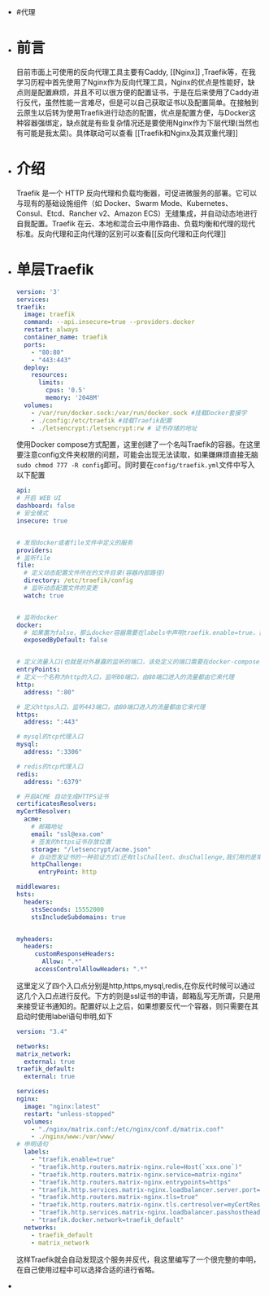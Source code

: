 - #代理
- # 前言
  目前市面上可使用的反向代理工具主要有Caddy, [[Nginx]] ,Traefik等，在我学习历程中首先使用了Nginx作为反向代理工具，Nginx的优点是性能好，缺点则是配置麻烦，并且不可以很方便的配置证书，于是在后来使用了Caddy进行反代，虽然性能一言难尽，但是可以自己获取证书以及配置简单。在接触到云原生以后转为使用Traefik进行动态的配置，优点是配置方便，与Docker这种容器强绑定，缺点就是有些复杂情况还是要使用Nginx作为下层代理(当然也有可能是我太菜)。具体联动可以查看 [[Traefik和Nginx及其双重代理]]
- # 介绍
  Traefik 是一个 HTTP 反向代理和负载均衡器，可促进微服务的部署。它可以与现有的基础设施组件（如 Docker、Swarm Mode、Kubernetes、Consul、Etcd、Rancher v2、Amazon ECS）无缝集成，并自动动态地进行自我配置。Traefik 在云、本地和混合云中用作路由、负载均衡和代理的现代标准。反向代理和正向代理的区别可以查看[[反向代理和正向代理]]
- # 单层Traefik
  
  ```yaml
  version: '3'
  services:
  traefik:
    image: traefik
    command: --api.insecure=true --providers.docker
    restart: always
    container_name: traefik
    ports:
      - "80:80"
      - "443:443"
    deploy:
      resources:
        limits:
          cpus: '0.5'
          memory: '2048M'
    volumes:
      - /var/run/docker.sock:/var/run/docker.sock #挂载Docker套接字
      - ./config:/etc/traefik #挂载Traefik配置
      - ./letsencrypt:/letsencrypt:rw # 证书存储的地址
  ```
  
  使用Docker compose方式配置，这里创建了一个名叫Traefik的容器。在这里要注意config文件夹权限的问题，可能会出现无法读取，如果嫌麻烦直接无脑`sudo chmod 777 -R config`即可。同时要在`config/traefik.yml`文件中写入以下配置  
  
  ```yaml
  api:
  # 开启 WEB UI
  dashboard: false
  # 安全模式
  insecure: true
  
  
  # 发现docker或者file文件中定义的服务
  providers:
  # 监听file
  file:
    # 定义动态配置文件所在的文件目录(容器内部路径)
    directory: /etc/traefik/config
    # 监听动态配置文件的变更
    watch: true
  
  
  # 监听docker
  docker:
    # 如果置为false，那么docker容器需要在labels中声明traefik.enable=true，否则容器会被忽略
    exposedByDefault: false
  
  
  # 定义流量入口(也就是对外暴露的监听的端口，该处定义的端口需要在docker-compose.yml中做端口暴露映射)
  entryPoints:
  # 定义一个名称为http的入口，监听80端口，由80端口进入的流量都由它来代理
  http:
    address: ":80"
  
  # 定义https入口，监听443端口，由80端口进入的流量都由它来代理
  https:
    address: ":443"
  
  # mysql的tcp代理入口
  mysql:
    address: ":3306"
  
  # redis的tcp代理入口
  redis:
    address: ":6379"
  
  # 开启ACME 自动生成HTTPS证书
  certificatesResolvers:
  myCertResolver:
    acme:
      # 邮箱地址
      email: "ssl@exa.com"
      # 签发的https证书存放位置
      storage: "/letsencrypt/acme.json"
      # 自动签发证书的一种验证方式(还有tlsChallent、dnsChallenge,我们用的是常用的这种httpChallenge方式)
      httpChallenge:
        entryPoint: http
  
  middlewares:
  hsts:
    headers:
      stsSeconds: 15552000
      stsIncludeSubdomains: true
  
  
  myheaders:
    headers:
       customResponseHeaders:
         Allow: ".*"
       accessControlAllowHeaders: ".*"
  ```
  
  这里定义了四个入口点分别是http,https,mysql,redis,在你反代时候可以通过这几个入口点进行反代。下方的则是ssl证书的申请，邮箱乱写无所谓，只是用来接受证书通知的。配置好以上之后，如果想要反代一个容器，则只需要在其启动时使用label语句申明,如下  
  
  ```yaml
  version: "3.4"
  
  networks:
  matrix_network:
    external: true
  traefik_default:
    external: true
  
  services:
  nginx:
    image: "nginx:latest"
    restart: "unless-stopped"
    volumes:
      - "./nginx/matrix.conf:/etc/nginx/conf.d/matrix.conf"
      - ./nginx/www:/var/www/
  # 申明语句
    labels:
      - "traefik.enable=true"
      - "traefik.http.routers.matrix-nginx.rule=Host(`xxx.one`)"
      - "traefik.http.routers.matrix-nginx.service=matrix-nginx"
      - "traefik.http.routers.matrix-nginx.entrypoints=https"
      - "traefik.http.services.matrix-nginx.loadbalancer.server.port=80"
      - "traefik.http.routers.matrix-nginx.tls=true"
      - "traefik.http.routers.matrix-nginx.tls.certresolver=myCertResolver"
      - "traefik.http.services.matrix-nginx.loadbalancer.passhostheader=true"
      - "traefik.docker.network=traefik_default"
    networks:
      - traefik_default
      - matrix_network
  ```
  
  这样Traefik就会自动发现这个服务并反代，我这里编写了一个很完整的申明，在自己使用过程中可以选择合适的进行省略。
-